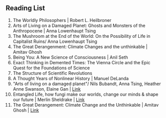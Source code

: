 ## Reading List

1. The Worldly Philosophers | Robert L. Heilbroner
2. Arts of Living on a Damaged Planet: Ghosts and Monsters of the Anthropocene | Anna Lowenhaupt Tsing 
3. The Mushroom at the End of the World: On the Possibility of Life in Capitalist Ruins/ Anna Lowenhaupt Tsing
4. The Great Derangenment: Climate Changes and the unthinkable | Amitav Ghosh
5. Being You: A New Science of Consciousness | Anil Seth
6. Exact Thinking in Demented Times: The Vienna Circle and the Epic Quest for the Foundations of Science
7. The Structure of Scientific Revolutions 
8. A Thought Years of Nonlinear History | Manuel DeLanda
9. "Arts of living on a damaged planet"/ Nils Bubandt, Anna Tsing, Heather Anne Swanson, Elaine Gan | [Link](https://muse.jhu.edu/book/52400)
10. Entangled Life, how fungi make our worlds, change our minds & shape our future |  Merlin Sheldrake
| [Link](https://www.merlinsheldrake.com/entangled-life)
11. The Great Derangement: Climate Change and the Unthinkable | Amitav Ghosh | [Link](https://www.goodreads.com/book/show/29362082-the-great-derangement?from_search=true&from_srp=true&qid=85sMvh6FD2&rank=1)

